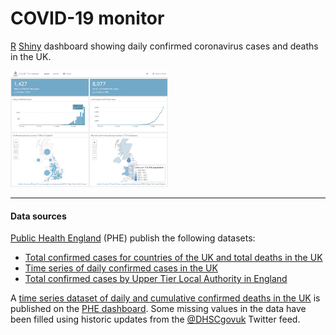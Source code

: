 # COVID-19 monitor
[R](https://cran.r-project.org) [Shiny](https://cran.r-project.org/web/packages/shiny/index.html) dashboard showing daily confirmed coronavirus cases and deaths in the UK.    

<img src="screenshot.png" width="50%"> 

---

#### Data sources

[Public Health England](https://www.gov.uk/government/publications/covid-19-track-coronavirus-cases) (PHE) publish the following datasets:      

- [Total confirmed cases for countries of the UK and total deaths in the UK](https://www.arcgis.com/home/item.html?id=bc8ee90225644ef7a6f4dd1b13ea1d67)
- [Time series of daily confirmed cases in the UK](https://www.arcgis.com/home/item.html?id=e5fd11150d274bebaaf8fe2a7a2bda11)
- [Total confirmed cases by Upper Tier Local Authority in England](https://www.arcgis.com/home/item.html?id=b684319181f94875a6879bbc833ca3a6)     

A [time series dataset of daily and cumulative confirmed deaths in the UK](https://fingertips.phe.org.uk/documents/Historic%20COVID-19%20Dashboard%20Data.xlsx) is published on the [PHE dashboard](https://www.arcgis.com/apps/opsdashboard/index.html#/f94c3c90da5b4e9f9a0b19484dd4bb14). Some missing values in the data have been filled using historic updates from the [@DHSCgovuk](https://twitter.com/DHSCgovuk) Twitter feed.

